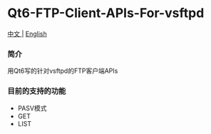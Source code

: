 # Qt6-FTP-Client-APIs-For-vsftpd

[中文 ](README.md) | [English](README_ENGLISH.md)

### 简介
用Qt6写的针对vsftpd的FTP客户端APIs

### 目前的支持的功能
- PASV模式
- GET
- LIST
